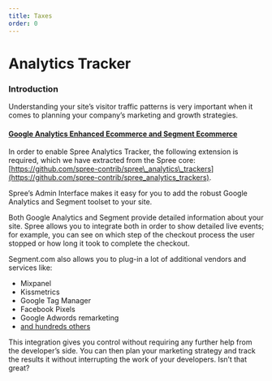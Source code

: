```yaml
---
title: Taxes
order: 0
---
```


# Analytics Tracker

### Introduction <a id="introduction"></a>

Understanding your site’s visitor traffic patterns is very important when it comes to planning your company’s marketing and growth strategies.

#### [Google Analytics Enhanced Ecommerce and Segment Ecommerce](https://guides.spreecommerce.org/user/configuration/configuring_analytics.html#google-analytics-enhanced-ecommerce-and-segment-ecommerce) <a id="google-analytics-enhanced-ecommerce-and-segment-ecommerce"></a>

In order to enable Spree Analytics Tracker, the following extension is required, which we have extracted from the Spree core: [https://github.com/spree-contrib/spree\_analytics\_trackers](https://github.com/spree-contrib/spree_analytics_trackers).

Spree’s Admin Interface makes it easy for you to add the robust Google Analytics and Segment toolset to your site.

Both Google Analytics and Segment provide detailed information about your site. Spree allows you to integrate both in order to show detailed live events; for example, you can see on which step of the checkout process the user stopped or how long it took to complete the checkout.

Segment.com also allows you to plug-in a lot of additional vendors and services like:

* Mixpanel
* Kissmetrics
* Google Tag Manager
* Facebook Pixels
* Google Adwords remarketing
* [and hundreds others](https://segment.com/catalog/#integrations/all)

This integration gives you control without requiring any further help from the developer’s side. You can then plan your marketing strategy and track the results it without interrupting the work of your developers. Isn’t that great?

